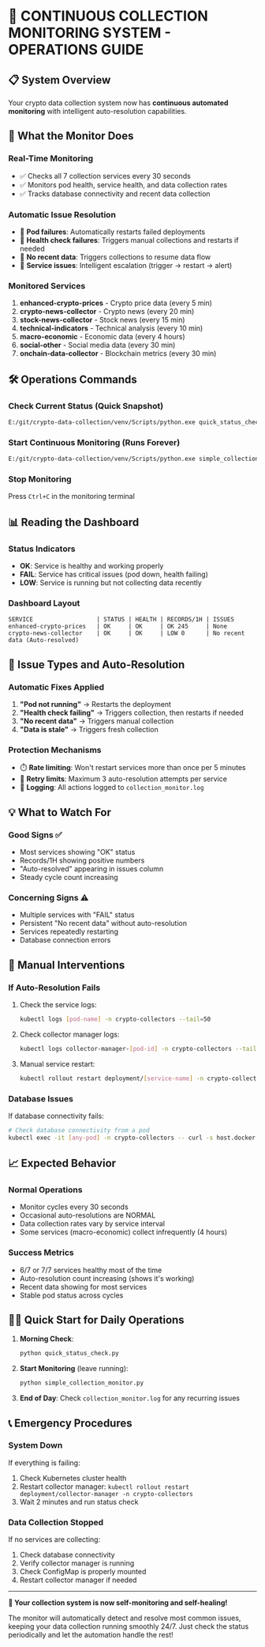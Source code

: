 # 🚀 **CONTINUOUS COLLECTION MONITORING SYSTEM - OPERATIONS GUIDE**

## 📋 **System Overview**
Your crypto data collection system now has **continuous automated monitoring** with intelligent auto-resolution capabilities.

## 🎯 **What the Monitor Does**

### **Real-Time Monitoring**
- ✅ Checks all 7 collection services every 30 seconds
- ✅ Monitors pod health, service health, and data collection rates
- ✅ Tracks database connectivity and recent data collection

### **Automatic Issue Resolution**
- 🔧 **Pod failures**: Automatically restarts failed deployments
- 🔧 **Health check failures**: Triggers manual collections and restarts if needed
- 🔧 **No recent data**: Triggers collections to resume data flow
- 🔧 **Service issues**: Intelligent escalation (trigger → restart → alert)

### **Monitored Services**
1. **enhanced-crypto-prices** - Crypto price data (every 5 min)
2. **crypto-news-collector** - Crypto news (every 20 min) 
3. **stock-news-collector** - Stock news (every 15 min)
4. **technical-indicators** - Technical analysis (every 10 min)
5. **macro-economic** - Economic data (every 4 hours)
6. **social-other** - Social media data (every 30 min)
7. **onchain-data-collector** - Blockchain metrics (every 30 min)

## 🛠️ **Operations Commands**

### **Check Current Status** (Quick Snapshot)
```bash
E:/git/crypto-data-collection/venv/Scripts/python.exe quick_status_check.py
```

### **Start Continuous Monitoring** (Runs Forever)
```bash
E:/git/crypto-data-collection/venv/Scripts/python.exe simple_collection_monitor.py
```

### **Stop Monitoring**
Press `Ctrl+C` in the monitoring terminal

## 📊 **Reading the Dashboard**

### **Status Indicators**
- **OK**: Service is healthy and working properly
- **FAIL**: Service has critical issues (pod down, health failing)
- **LOW**: Service is running but not collecting data recently

### **Dashboard Layout**
```
SERVICE                  | STATUS | HEALTH | RECORDS/1H | ISSUES
enhanced-crypto-prices   | OK     | OK     | OK 245     | None
crypto-news-collector    | OK     | OK     | LOW 0      | No recent data (Auto-resolved)
```

## 🚨 **Issue Types and Auto-Resolution**

### **Automatic Fixes Applied**
1. **"Pod not running"** → Restarts the deployment
2. **"Health check failing"** → Triggers collection, then restarts if needed
3. **"No recent data"** → Triggers manual collection
4. **"Data is stale"** → Triggers fresh collection

### **Protection Mechanisms**
- ⏱️ **Rate limiting**: Won't restart services more than once per 5 minutes
- 🔢 **Retry limits**: Maximum 3 auto-resolution attempts per service
- 📝 **Logging**: All actions logged to `collection_monitor.log`

## 💡 **What to Watch For**

### **Good Signs** ✅
- Most services showing "OK" status
- Records/1H showing positive numbers
- "Auto-resolved" appearing in issues column
- Steady cycle count increasing

### **Concerning Signs** ⚠️
- Multiple services with "FAIL" status
- Persistent "No recent data" without auto-resolution
- Services repeatedly restarting
- Database connection errors

## 🔧 **Manual Interventions**

### **If Auto-Resolution Fails**
1. Check the service logs:
   ```bash
   kubectl logs [pod-name] -n crypto-collectors --tail=50
   ```

2. Check collector manager logs:
   ```bash
   kubectl logs collector-manager-[pod-id] -n crypto-collectors --tail=50
   ```

3. Manual service restart:
   ```bash
   kubectl rollout restart deployment/[service-name] -n crypto-collectors
   ```

### **Database Issues**
If database connectivity fails:
```bash
# Check database connectivity from a pod
kubectl exec -it [any-pod] -n crypto-collectors -- curl -s host.docker.internal:3306
```

## 📈 **Expected Behavior**

### **Normal Operations**
- Monitor cycles every 30 seconds
- Occasional auto-resolutions are NORMAL
- Data collection rates vary by service interval
- Some services (macro-economic) collect infrequently (4 hours)

### **Success Metrics**
- 6/7 or 7/7 services healthy most of the time
- Auto-resolution count increasing (shows it's working)
- Recent data showing for most services
- Stable pod status across cycles

## 🏃‍♂️ **Quick Start for Daily Operations**

1. **Morning Check**:
   ```bash
   python quick_status_check.py
   ```

2. **Start Monitoring** (leave running):
   ```bash
   python simple_collection_monitor.py
   ```

3. **End of Day**: Check `collection_monitor.log` for any recurring issues

## 📞 **Emergency Procedures**

### **System Down**
If everything is failing:
1. Check Kubernetes cluster health
2. Restart collector manager: `kubectl rollout restart deployment/collector-manager -n crypto-collectors`
3. Wait 2 minutes and run status check

### **Data Collection Stopped**
If no services are collecting:
1. Check database connectivity
2. Verify collector manager is running
3. Check ConfigMap is properly mounted
4. Restart collector manager if needed

---

**🎉 Your collection system is now self-monitoring and self-healing!**

The monitor will automatically detect and resolve most common issues, keeping your data collection running smoothly 24/7. Just check the status periodically and let the automation handle the rest!